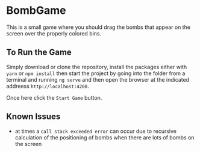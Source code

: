 # BombGame

This is a small game where you should drag the bombs that appear on the screen over the properly colored bins.

## To Run the Game

Simply download or clone the repository, install the packages either with `yarn` or `npm install` then start the project by going into the folder from a terminal and running `ng serve` and then open the browser at the indicated addreess `http://localhost:4200`. 

Once here click the `Start Game` button.

## Known Issues

- at times a `call stack exceeded error` can occur due to recursive calculation of the positioning of bombs when there are lots of bombs on the screen
